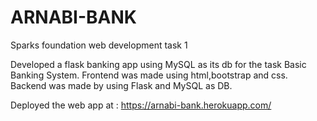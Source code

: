 # ARNABI-BANK
Sparks foundation web development task 1

Developed a flask banking app using MySQL as its db for the task Basic Banking System.
Frontend was made using html,bootstrap and css.
Backend was made by using Flask and MySQL as DB.

Deployed the web app at : https://arnabi-bank.herokuapp.com/
